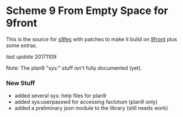 # Scheme 9 From Empty Space for 9front #

This is the source for [s9fes](http://www.t3x.org/s9fes) with patches to make it build on [9front](http://www.9front.org) plus some extras.

*last update* 20171109

Note: The plan9 "sys:" stuff isn't fully documented (yet).

### New Stuff ###
* added several sys: help files for plan9
* added sys:userpasswd for accessing factotum (plan9 only)
* added a preliminary json module to the library (still needs work)
